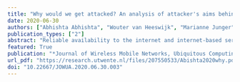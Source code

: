```yaml
---
title: "Why would we get attacked? An analysis of attacker's aims behind DDoS attacks."
date: 2020-06-30
authors: ["Abhishta Abhishta", "Wouter van Heeswijk", "Marianne Junger", "Lambert JM Nieuwenhuis", "Reinoud Joosten"]
publication_types: ["2"]
abstract: "Reliable availability to the internet and internet-based services is crucial in today’s world. DDoS attacks pose a severe threat to the availability of such online resources–especially owing to booters–virtually everyone can execute them nowadays. In order to appropriately protect oneself against such attacks, it is essential to have a good insight into the threats that exist. This paper proposes a novel hybrid model that combines postulates from various models on crime opportunity, analyzing the targeted victim and the targeted infrastructure in conjunction. We apply this model to analyze 27 distinct attack events that occurred in 2016. To construct this dataset, we utilize a longitudinal news database specific to DDoS-related events, aiding to select relevant attack events. We outline the procedure to replicate the dataset construction process. Looking at DDoS attacks solely as a technical issue is not enough, news articles can be an important resource in providing contextual relevance to this problem. Our analysis reveals several motives underlying DDoS attacks; economic reasons are but one of the possible aims. For this reason, we advise companies to also monitor the socio-cultural and political environment. In terms of infrastructure, visibility and accessibility are the main instigators for an attack. A holistic perspective is imperative to accurately map the threats that companies face and to take appropriate protective measures."
featured: True
publication: "*Journal of Wireless Mobile Networks, Ubiquitous Computing, and Dependable Applications*"
url_pdf: "https://research.utwente.nl/files/207550533/Abishta2020why.pdf"
doi: "10.22667/JOWUA.2020.06.30.003"
---
```

